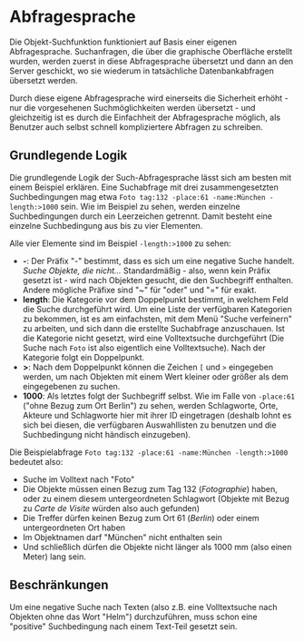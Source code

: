 # Abfragesprache

Die Objekt-Suchfunktion funktioniert auf Basis einer eigenen Abfragesprache. Suchanfragen, die über die graphische Oberfläche erstellt wurden, werden zuerst in diese Abfragesprache übersetzt und dann an den Server geschickt, wo sie wiederum in tatsächliche Datenbankabfragen übersetzt werden.

Durch diese eigene Abfragesprache wird einerseits die Sicherheit erhöht - nur die vorgesehenen Suchmöglichkeiten werden übersetzt - und gleichzeitig ist es durch die Einfachheit der Abfragesprache möglich, als Benutzer auch selbst schnell kompliziertere Abfragen zu schreiben.

## Grundlegende Logik

Die grundlegende Logik der Such-Abfragesprache lässt sich am besten mit einem Beispiel erklären. Eine Suchabfrage mit drei zusammengesetzten Suchbedingungen mag etwa `Foto tag:132 -place:61 -name:München -length:>1000` sein. Wie im Beispiel zu sehen, werden einzelne Suchbedingungen durch ein Leerzeichen getrennt. Damit besteht eine einzelne Suchbedingung aus bis zu vier Elementen.

Alle vier Elemente sind im Beispiel `-length:>1000` zu sehen:

- **-**: Der Präfix "-" bestimmt, dass es sich um eine negative Suche handelt. _Suche Objekte, die nicht..._
  Standardmäßig - also, wenn kein Präfix gesetzt ist - wird nach Objekten gesucht, die den Suchbegriff enthalten. Andere mögliche Präfixe sind "~" für "oder" und "=" für exakt.
- **length**: Die Kategorie vor dem Doppelpunkt bestimmt, in welchem Feld die Suche durchgeführt wird.
  Um eine Liste der verfügbaren Kategorien zu bekommen, ist es am einfachsten, mit dem Menü "Suche verfeinern" zu arbeiten, und sich dann die erstellte Suchabfrage anzuschauen. Ist die Kategorie nicht gesetzt, wird eine Volltextsuche durchgeführt (Die Suche nach `Foto` ist also eigentlich eine Volltextsuche).
  Nach der Kategorie folgt ein Doppelpunkt.
- **>**: Nach dem Doppelpunkt können die Zeichen `[` und `>` eingegeben werden, um nach Objekten mit einem Wert kleiner oder größer als dem eingegebenen zu suchen.
- **1000**: Als letztes folgt der Suchbegriff selbst. Wie im Falle von `-place:61` ("ohne Bezug zum Ort Berlin") zu sehen, werden Schlagworte, Orte, Akteure und Schlagworte hier mit ihrer ID eingetragen (deshalb lohnt es sich bei diesen, die verfügbaren Auswahllisten zu benutzen und die Suchbedingung nicht händisch einzugeben).

Die Beispielabfrage `Foto tag:132 -place:61 -name:München -length:>1000` bedeutet also:

- Suche im Volltext nach "Foto"
- Die Objekte müssen einen Bezug zum Tag 132 (_Fotographie_) haben, oder zu einem diesem untergeordneten Schlagwort (Objekte mit Bezug zu _Carte de Visite_ würden also auch gefunden)
- Die Treffer dürfen keinen Bezug zum Ort 61 (_Berlin_) oder einem untergeordneten Ort haben
- Im Objektnamen darf "München" nicht enthalten sein
- Und schließlich dürfen die Objekte nicht länger als 1000 mm (also einen Meter) lang sein.

## Beschränkungen

Um eine negative Suche nach Texten (also z.B. eine Volltextsuche nach Objekten ohne das Wort "Helm") durchzuführen, muss schon eine "positive" Suchbedingung nach einem Text-Teil gesetzt sein.
